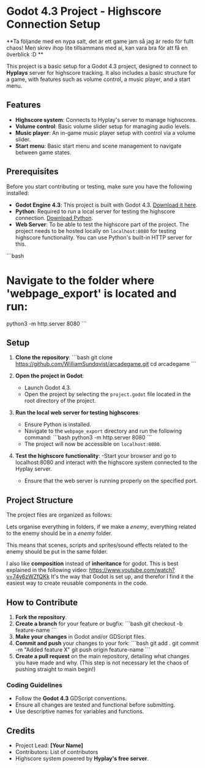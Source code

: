 
# Godot 4.3 Project - Highscore Connection Setup
**Ta följande med en nypa salt, det är ett game jam så jag är redo för fullt chaos! Men skrev ihop lite tillsammans med ai, kan vara bra för att få en överblick :D **

This project is a basic setup for a Godot 4.3 project, designed to connect to **Hyplays** server for highscore tracking. It also includes a basic structure for a game, with features such as volume control, a music player, and a start menu. 

## Features

- **Highscore system**: Connects to Hyplay's server to manage highscores.
- **Volume control**: Basic volume slider setup for managing audio levels.
- **Music player**: An in-game music player setup with control via a volume slider.
- **Start menu**: Basic start menu and scene management to navigate between game states.

## Prerequisites

Before you start contributing or testing, make sure you have the following installed:

- **Godot Engine 4.3**: This project is built with Godot 4.3. [Download it here](https://godotengine.org/download).
- **Python**: Required to run a local server for testing the highscore connection. [Download Python](https://www.python.org/downloads/).
- **Web Server**: To be able to test the highscore part of the project. The project needs to be hosted locally on `localhost:8080` for testing highscore functionality. You can use Python's built-in HTTP server for this.

\`\`\`bash
# Navigate to the folder where 'webpage_export' is located and run:
python3 -m http.server 8080
\`\`\`

## Setup

1. **Clone the repository**:
   \`\`\`bash
   git clone https://github.com/WilliamSundqvist/arcadegame.git
   cd arcadegame
   \`\`\`

2. **Open the project in Godot**:
   - Launch Godot 4.3.
   - Open the project by selecting the `project.godot` file located in the root directory of the project.

3. **Run the local web server for testing highscores**:
   - Ensure Python is installed.
   - Navigate to the `webpage_export` directory and run the following command:
     \`\`\`bash
     python3 -m http.server 8080
     \`\`\`
   - The project will now be accessible on `localhost:8080`.

4. **Test the highscore functionality**:
   -Start your browser and go to localhost:8080 and interact with the highscore system connected to the Hyplay server.
   - Ensure that the web server is running properly on the specified port.

## Project Structure

The project files are organized as follows:

Lets organise everything in folders, if we make a *enemy*, everything related to the enemy should be in a *enemy* folder.

This means that scenes, scripts and sprites/sound effects related to the enemy should be put in the same folder.

I also like **composition** instead of **inheritance** for godot. This is best explained in the following video: https://www.youtube.com/watch?v=74y6zWZfQKk
It's the way that Godot is set up, and therefor I find it the easiest way to create reusable components in the code.

## How to Contribute

1. **Fork the repository**.
2. **Create a branch** for your feature or bugfix:
   \`\`\`bash
   git checkout -b feature-name
   \`\`\`
3. **Make your changes** in Godot and/or GDScript files.
4. **Commit and push** your changes to your fork:
   \`\`\`bash
   git add .
   git commit -m "Added feature X"
   git push origin feature-name
   \`\`\`
5. **Create a pull request** on the main repository, detailing what changes you have made and why. (This step is not necessary let the chaos of pushing straight to main begin!)

### Coding Guidelines

- Follow the **Godot 4.3** GDScript conventions.
- Ensure all changes are tested and functional before submitting.
- Use descriptive names for variables and functions.


## Credits

- Project Lead: **[Your Name]**
- Contributors: List of contributors
- Highscore system powered by **Hyplay's free server**.

